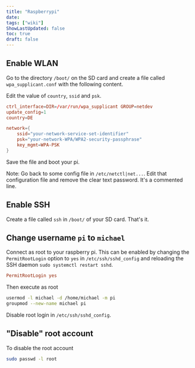 ```yaml
---
title: "Raspberrypi"
date: 
tags: ["wiki"]
ShowLastUpdated: false
toc: true
draft: false
---
```



## Enable WLAN

Go to the directory `/boot/` on the SD card and create a file called
`wpa_supplicant.conf` with the following content.

Edit the value of `country`, `ssid` and `psk`.

```conf
ctrl_interface=DIR=/var/run/wpa_supplicant GROUP=netdev
update_config=1
country=DE

network={
    ssid="your-network-service-set-identifier"
    psk="your-network-WPA/WPA2-security-passphrase"
    key_mgmt=WPA-PSK
}
```

Save the file and boot your pi.

Note: Go back to some config file in `/etc/netctl|net...`. Edit that
configuration file and remove the clear text password. It's a commented line.

## Enable SSH

Create a file called `ssh` in `/boot/` of your SD card. That's it.

## Change username `pi` to `michael`

Connect as root to your raspberry pi. This can be enabled by changing the
`PermitRootLogin` option to `yes` in `/etc/ssh/sshd_config` and reloading the
SSH daemon `sudo systemctl restart sshd`.

```conf
PermitRootLogin yes
```

Then execute as root

```sh
usermod -l michael -d /home/michael -m pi
groupmod --new-name michael pi
```

Disable root login in `/etc/ssh/sshd_config`.

## "Disable" root account

To disable the root account

```sh
sudo passwd -l root
```
